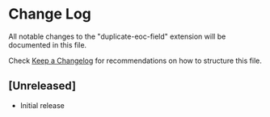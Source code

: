 # Change Log

All notable changes to the "duplicate-eoc-field" extension will be documented in this file.

Check [Keep a Changelog](http://keepachangelog.com/) for recommendations on how to structure this file.

## [Unreleased]

- Initial release